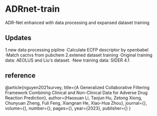 # ADRnet-train
ADR-Net enhanced with data processing and expansed dataset training

## Updates 
1.new data processing pipline
·Calculate ECFP descriptor by openbabel
·Match cactvs from pubchem 
2.extened dataset training
·Original training data: AEOLUS and Liu's dataset.
·New training data: SIDER 4.1

## reference 
@article{nguyen2021survey,
  title={A Generalized Collaborative Filtering Framework Combining Clinical and Non-Clinical Data for Adverse Drug Reaction Prediction},
  author={Haoxuan Li, Taojun Hu, Zetong Xiong, Chunyuan Zheng, Fuli Feng, Xiangnan He, Xiao-Hua Zhou},
  journal={},
  volume={},
  number={},
  pages={},
  year={2023},
  publisher={}
}
